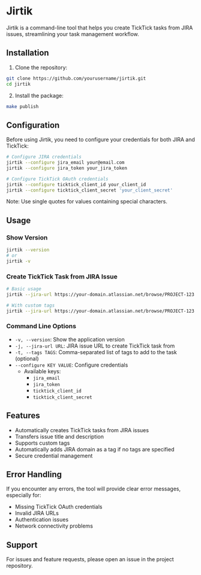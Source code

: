 # Jirtik

Jirtik is a command-line tool that helps you create TickTick tasks from JIRA issues, streamlining your task management workflow.

## Installation

1. Clone the repository:
```bash
git clone https://github.com/yourusername/jirtik.git
cd jirtik
```

2. Install the package:
```bash
make publish
```

## Configuration

Before using Jirtik, you need to configure your credentials for both JIRA and TickTick:

```bash
# Configure JIRA credentials
jirtik --configure jira_email your@email.com
jirtik --configure jira_token your_jira_token

# Configure TickTick OAuth credentials
jirtik --configure ticktick_client_id your_client_id
jirtik --configure ticktick_client_secret 'your_client_secret'
```

Note: Use single quotes for values containing special characters.

## Usage

### Show Version
```bash
jirtik --version
# or
jirtik -v
```

### Create TickTick Task from JIRA Issue
```bash
# Basic usage
jirtik --jira-url https://your-domain.atlassian.net/browse/PROJECT-123

# With custom tags
jirtik --jira-url https://your-domain.atlassian.net/browse/PROJECT-123 --tags "work,important,urgent"
```

### Command Line Options

- `-v, --version`: Show the application version
- `-j, --jira-url URL`: JIRA issue URL to create TickTick task from
- `-t, --tags TAGS`: Comma-separated list of tags to add to the task (optional)
- `--configure KEY VALUE`: Configure credentials
  - Available keys: 
    - `jira_email`
    - `jira_token`
    - `ticktick_client_id`
    - `ticktick_client_secret`

## Features

- Automatically creates TickTick tasks from JIRA issues
- Transfers issue title and description
- Supports custom tags
- Automatically adds JIRA domain as a tag if no tags are specified
- Secure credential management

## Error Handling

If you encounter any errors, the tool will provide clear error messages, especially for:
- Missing TickTick OAuth credentials
- Invalid JIRA URLs
- Authentication issues
- Network connectivity problems

## Support

For issues and feature requests, please open an issue in the project repository.
